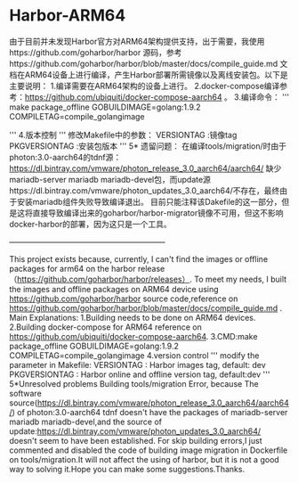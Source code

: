 # Harbor-ARM64

   由于目前并未发现Harbor官方对ARM64架构提供支持，出于需要，我使用https://github.com/goharbor/harbor 源码，参考https://github.com/goharbor/harbor/blob/master/docs/compile_guide.md 文档在ARM64设备上进行编译，产生Harbor部署所需镜像以及离线安装包。以下是主要说明：
1.编译需要在ARM64架构的设备上进行。
2.docker-compose编译参考：https://github.com/ubiquiti/docker-compose-aarch64 。
3.编译命令：
'''
make package_offline GOBUILDIMAGE=golang:1.9.2 COMPILETAG=compile_golangimage 

'''
4.版本控制
'''
修改Makefile中的参数：
VERSIONTAG :镜像tag
PKGVERSIONTAG :安装包版本
'''
5* 遗留问题：
   在编译tools/migration/时由于photon:3.0-aarch64的tdnf源：https://dl.bintray.com/vmware/photon_release_3.0_aarch64/aarch64/ 缺少mariadb-server mariadb mariadb-devel包，而update源https://dl.bintray.com/vmware/photon_updates_3.0_aarch64/不存在，最终由于安装mariadb组件失败导致编译退出。
   目前只能注释该Dakefile的这一部分，但是这将直接导致编译出来的goharbor/harbor-migrator镜像不可用，但这不影响docker-harbor的部署，因为这只是一个工具。

————————————————————

  This project exists because, currently, I can't find the images or offline packages for arm64 on the harbor release（https://github.com/goharbor/harbor/releases）. To meet my needs, I built the images and offline packages on  ARM64 device using https://github.com/goharbor/harbor source code,reference on https://github.com/goharbor/harbor/blob/master/docs/compile_guide.md .
Main Explanations:
1.Building needs to be done on ARM64 devices.
2.Building docker-compose for ARM64 reference on https://github.com/ubiquiti/docker-compose-aarch64.
3.CMD:make package_offline GOBUILDIMAGE=golang:1.9.2 COMPILETAG=compile_golangimage
4.version control 
'''
modify the parameter in Makefile:
VERSIONTAG : Harbor images tag, default: dev
PKGVERSIONTAG : Harbor online and offline version tag, default:dev
'''
5*Unresolved problems
  Building tools/migration Error, because The software source(https://dl.bintray.com/vmware/photon_release_3.0_aarch64/aarch64/) of photon:3.0-aarch64 tdnf doesn't have the packages of mariadb-server mariadb mariadb-devel,and the source of update:https://dl.bintray.com/vmware/photon_updates_3.0_aarch64/ doesn't seem to have been established.
  For skip building errors,I just commented and disabled the code of building image migration in Dockerfile on tools/migration.It will not affect the using of harbor, but it is not a good way to solving it.Hope you can make some suggestions.Thanks.
